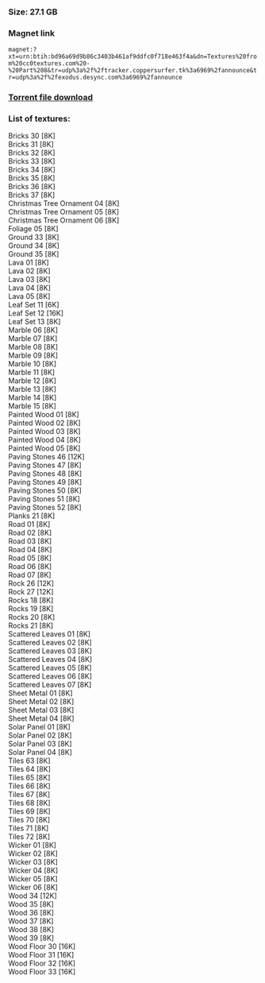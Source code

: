 ### Size: 27.1 GB
  
### Magnet link
`magnet:?xt=urn:btih:bd96a69d9b86c3403b461af9ddfc0f718e463f4a&dn=Textures%20from%20cc0textures.com%20-%20Part%208&tr=udp%3a%2f%2ftracker.coppersurfer.tk%3a6969%2fannounce&tr=udp%3a%2f%2fexodus.desync.com%3a6969%2fannounce`  
  
### [Torrent file download](https://github.com/Kimbatt/cc0-textures/raw/master/cc0textures.com/Part%208/Textures%20from%20cc0textures.com%20-%20Part%208.torrent)  
  
### List of textures:
  
Bricks 30 [8K]  
Bricks 31 [8K]  
Bricks 32 [8K]  
Bricks 33 [8K]  
Bricks 34 [8K]  
Bricks 35 [8K]  
Bricks 36 [8K]  
Bricks 37 [8K]  
Christmas Tree Ornament 04 [8K]  
Christmas Tree Ornament 05 [8K]  
Christmas Tree Ornament 06 [8K]  
Foliage 05 [8K]  
Ground 33 [8K]  
Ground 34 [8K]  
Ground 35 [8K]  
Lava 01 [8K]  
Lava 02 [8K]  
Lava 03 [8K]  
Lava 04 [8K]  
Lava 05 [8K]  
Leaf Set 11 [6K]  
Leaf Set 12 [16K]  
Leaf Set 13 [8K]  
Marble 06 [8K]  
Marble 07 [8K]  
Marble 08 [8K]  
Marble 09 [8K]  
Marble 10 [8K]  
Marble 11 [8K]  
Marble 12 [8K]  
Marble 13 [8K]  
Marble 14 [8K]  
Marble 15 [8K]  
Painted Wood 01 [8K]  
Painted Wood 02 [8K]  
Painted Wood 03 [8K]  
Painted Wood 04 [8K]  
Painted Wood 05 [8K]  
Paving Stones 46 [12K]  
Paving Stones 47 [8K]  
Paving Stones 48 [8K]  
Paving Stones 49 [8K]  
Paving Stones 50 [8K]  
Paving Stones 51 [8K]  
Paving Stones 52 [8K]  
Planks 21 [8K]  
Road 01 [8K]  
Road 02 [8K]  
Road 03 [8K]  
Road 04 [8K]  
Road 05 [8K]  
Road 06 [8K]  
Road 07 [8K]  
Rock 26 [12K]  
Rock 27 [12K]  
Rocks 18 [8K]  
Rocks 19 [8K]  
Rocks 20 [8K]  
Rocks 21 [8K]  
Scattered Leaves 01 [8K]  
Scattered Leaves 02 [8K]  
Scattered Leaves 03 [8K]  
Scattered Leaves 04 [8K]  
Scattered Leaves 05 [8K]  
Scattered Leaves 06 [8K]  
Scattered Leaves 07 [8K]  
Sheet Metal 01 [8K]  
Sheet Metal 02 [8K]  
Sheet Metal 03 [8K]  
Sheet Metal 04 [8K]  
Solar Panel 01 [8K]  
Solar Panel 02 [8K]  
Solar Panel 03 [8K]  
Solar Panel 04 [8K]  
Tiles 63 [8K]  
Tiles 64 [8K]  
Tiles 65 [8K]  
Tiles 66 [8K]  
Tiles 67 [8K]  
Tiles 68 [8K]  
Tiles 69 [8K]  
Tiles 70 [8K]  
Tiles 71 [8K]  
Tiles 72 [8K]  
Wicker 01 [8K]  
Wicker 02 [8K]  
Wicker 03 [8K]  
Wicker 04 [8K]  
Wicker 05 [8K]  
Wicker 06 [8K]  
Wood 34 [12K]  
Wood 35 [8K]  
Wood 36 [8K]  
Wood 37 [8K]  
Wood 38 [8K]  
Wood 39 [8K]  
Wood Floor 30 [16K]  
Wood Floor 31 [16K]  
Wood Floor 32 [16K]  
Wood Floor 33 [16K]
